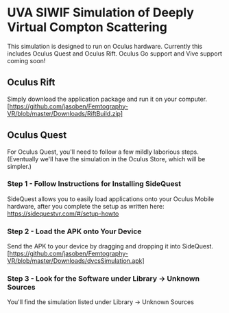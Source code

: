 # UVA SIWIF Simulation of Deeply Virtual Compton Scattering

This simulation is designed to run on Oculus hardware. Currently this includes Oculus Quest and Oculus Rift. Oculus Go support and Vive support coming soon!

## Oculus Rift

Simply download the application package and run it on your computer. [https://github.com/jasoben/Femtography-VR/blob/master/Downloads/RiftBuild.zip]

## Oculus Quest

For Oculus Quest, you'll need to follow a few mildly laborious steps. (Eventually we'll have the simulation in the Oculus Store, which will be simpler.) 

### Step 1 - Follow Instructions for Installing SideQuest

SideQuest allows you to easily load applications onto your Oculus Mobile hardware, after you complete the setup as written here: https://sidequestvr.com/#/setup-howto 

### Step 2 - Load the APK onto Your Device

Send the APK to your device by dragging and dropping it into SideQuest. [https://github.com/jasoben/Femtography-VR/blob/master/Downloads/dvcsSimulation.apk]

### Step 3 - Look for the Software under Library -> Unknown Sources

You'll find the simulation listed under Library -> Unknown Sources
